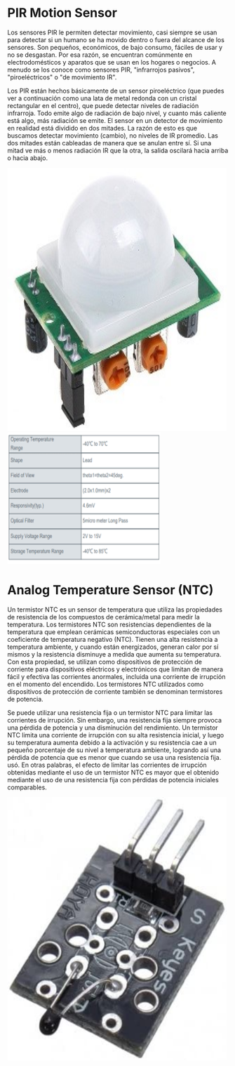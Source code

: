 
<h1>PIR Motion Sensor</h1>
<p1>
Los sensores PIR le permiten detectar movimiento, casi siempre se usan para detectar si un humano se ha movido dentro o fuera del alcance de los sensores. Son pequeños, económicos, de bajo consumo, fáciles de usar y no se desgastan. Por esa razón, se encuentran comúnmente en electrodomésticos y aparatos que se usan en los hogares o negocios. A menudo se los conoce como sensores PIR, "infrarrojos pasivos", "piroeléctricos" o "de movimiento IR".

Los PIR están hechos básicamente de un  sensor piroeléctrico  (que puedes ver a continuación como una lata de metal redonda con un cristal rectangular en el centro), que puede detectar niveles de radiación infrarroja. Todo emite algo de radiación de bajo nivel, y cuanto más caliente está algo, más radiación se emite. El sensor en un detector de movimiento en realidad está dividido en dos mitades. La razón de esto es que buscamos detectar movimiento (cambio), no niveles de IR promedio. Las dos mitades están cableadas de manera que se anulan entre sí. Si una mitad ve más o menos radiación IR que la otra, la salida oscilará hacia arriba o hacia abajo.
</p1>  

<img src="Motion.jpg" alt="Motion" width="500" height="600">
<img src="TablePIR.jpg" alt="TablaPIR" width="350" height="300">

<h1>Analog Temperature Sensor (NTC)</h1>
<p1>
      Un termistor NTC es un sensor de temperatura que utiliza las propiedades de resistencia de los compuestos de cerámica/metal para medir la temperatura.
Los termistores NTC son resistencias dependientes de la temperatura que emplean cerámicas semiconductoras especiales con un coeficiente de temperatura negativo (NTC). Tienen una alta resistencia a temperatura ambiente, y cuando están energizados, generan calor por sí mismos y la resistencia disminuye a medida que aumenta su temperatura. Con esta propiedad, se utilizan como dispositivos de protección de corriente para dispositivos eléctricos y electrónicos que limitan de manera fácil y efectiva las corrientes anormales, incluida una corriente de irrupción en el momento del encendido. Los termistores NTC utilizados como dispositivos de protección de corriente también se denominan termistores de potencia.

Se puede utilizar una resistencia fija o un termistor NTC para limitar las corrientes de irrupción.
Sin embargo, una resistencia fija siempre provoca una pérdida de potencia y una disminución del rendimiento. Un termistor NTC limita una corriente de irrupción con su alta resistencia inicial, y luego su temperatura aumenta debido a la activación y su resistencia cae a un pequeño porcentaje de su nivel a temperatura ambiente, logrando así una pérdida de potencia que es menor que cuando se usa una resistencia fija. usó. En otras palabras, el efecto de limitar las corrientes de irrupción obtenidas mediante el uso de un termistor NTC es mayor que el obtenido mediante el uso de una resistencia fija con pérdidas de potencia iniciales comparables.
   </p1>

<img src="sensorNTC.jpg" alt="sensorNTC" width="500" height="600">
